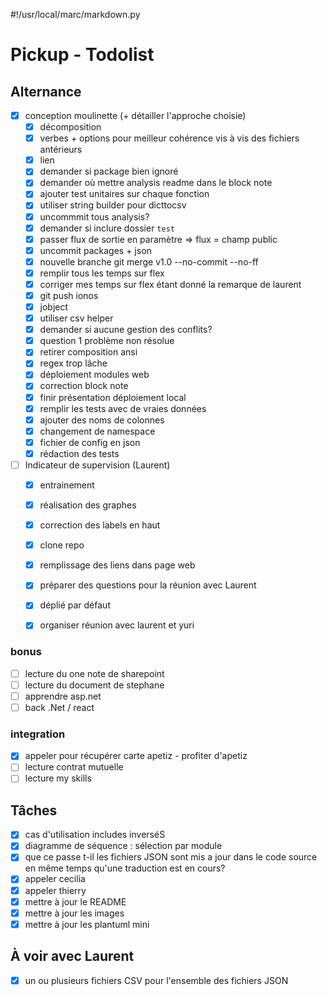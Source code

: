 #!/usr/local/marc/markdown.py

# Pickup - Todolist

## Alternance

- [x] conception moulinette (+ détailler l'approche choisie)
	- [x] décomposition
	- [x] verbes + options pour meilleur cohérence vis à vis des fichiers antérieurs
	- [x] lien
	- [x] demander si package bien ignoré
	- [x] demander où mettre analysis readme dans le block note
	- [x] ajouter test unitaires sur chaque fonction
	- [x] utiliser string builder pour dicttocsv
	- [x] uncommmit tous analysis?
	- [x] demander si inclure dossier `test`
	- [x] passer flux de sortie en paramètre => flux = champ public
	- [x] uncommit packages + json
	- [x] nouvelle branche git merge v1.0 --no-commit --no-ff
	- [x] remplir tous les temps sur flex
	- [x] corriger mes temps sur flex étant donné la remarque de laurent
	- [x] git push ionos
	- [x] jobject
	- [x] utiliser csv helper
	- [x] demander si aucune gestion des conflits?
	- [x] question 1 problème non résolue
	- [x] retirer composition ansi
	- [x] regex trop lâche
	- [x] déploiement modules web
	- [x] correction block note
	- [x] finir présentation déploiement local
	- [x] remplir les tests avec de vraies données
	- [x] ajouter des noms de colonnes
	- [x] changement de namespace
	- [x] fichier de config en json
	- [x] rédaction des tests

- [ ] Indicateur de supervision (Laurent)
	- [x] entrainement
	- [x] réalisation des graphes
	- [x] correction des labels en haut
	- [x] clone repo
	- [x] remplissage des liens dans page web
	- [x] préparer des questions pour la réunion avec Laurent
	- [x] déplié par défaut
	- [x] organiser réunion avec laurent et yuri


### bonus
- [ ] lecture du one note de sharepoint
- [ ] lecture du document de stephane
- [ ] apprendre asp.net
- [ ] back .Net / react

### integration
- [x] appeler pour récupérer carte apetiz - profiter d'apetiz
- [ ] lecture contrat mutuelle
- [ ] lecture my skills

## Tâches
* [x] cas d'utilisation includes inverséS
* [x] diagramme de séquence : sélection par module
* [x] que ce passe t-il les fichiers JSON sont mis a jour dans le code source en même temps qu'une traduction est en cours?
* [x] appeler cecilia
* [x] appeler thierry
* [x] mettre à jour le README
* [x] mettre à jour les images
* [x] mettre à jour les plantuml mini

## À voir avec Laurent
* [x] un ou plusieurs fichiers CSV pour l'ensemble des fichiers JSON
